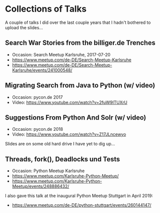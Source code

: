 # Collections of Talks

A couple of talks I did over the last couple years that I hadn't bothered to upload the slides...

## Search War Stories from the billiger.de Trenches

 * Occasion: Search Meetup Karlsruhe, 2017-07-20
 * https://www.meetup.com/de-DE/Search-Meetup-Karlsruhe
 * https://www.meetup.com/de-DE/Search-Meetup-Karlsruhe/events/241000548/

## Migrating Search from Java to Python (w/ video)

 * Occasion: pycon.de 2017
 * Video: https://www.youtube.com/watch?v=2fuW9ITUXrU

## Suggestions From Python And Solr (w/ video)

 * Occasion: pycon.de 2018
 * Video: https://www.youtube.com/watch?v=Z17JLncewyo

Slides are on some old hard drive I have yet to dig up...

## Threads, fork(), Deadlocks und Tests

 * Occasion: Python Meetup Karlsruhe
 * https://www.meetup.com/Karlsruhe-Python-Meetup/
 * https://www.meetup.com/Karlsruhe-Python-Meetup/events/248886432/

I also gave this talk at the inaugural Python Meetup Stuttgart in April 2019:
 * https://www.meetup.com/de-DE/python-stuttgart/events/260144147/

